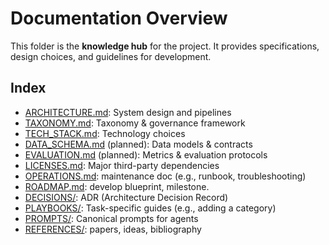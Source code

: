# Documentation Overview

This folder is the **knowledge hub** for the project. It provides specifications, design choices, and guidelines for development.

## Index
- [ARCHITECTURE.md](ARCHITECTURE.md): System design and pipelines
- [TAXONOMY.md](TAXONOMY.md): Taxonomy & governance framework
- [TECH_STACK.md](TECH_STACK.md): Technology choices
- [DATA_SCHEMA.md](DATA_SCHEMA.md) (planned): Data models & contracts
- [EVALUATION.md](EVALUATION.md) (planned): Metrics & evaluation protocols
- [LICENSES.md](LICENSES.md): Major third-party dependencies
- [OPERATIONS.md](OPERATIONS.md): maintenance doc (e.g., runbook, troubleshooting)
- [ROADMAP.md](ROADMAP.md): develop blueprint, milestone.
- [DECISIONS/](DECISIONS/): ADR (Architecture Decision Record)
- [PLAYBOOKS/](PLAYBOOKS/): Task-specific guides (e.g., adding a category)
- [PROMPTS/](PROMPTS/): Canonical prompts for agents
- [REFERENCES/](REFERENCES/): papers, ideas, bibliography